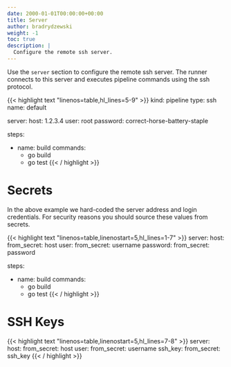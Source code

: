 ```yaml
---
date: 2000-01-01T00:00:00+00:00
title: Server
author: bradrydzewski
weight: -1
toc: true
description: |
  Configure the remote ssh server.
---
```


Use the `server` section to configure the remote ssh server. The runner connects to this server and executes pipeline commands using the ssh protocol.

{{< highlight text "linenos=table,hl_lines=5-9" >}}
kind: pipeline
type: ssh
name: default

server:
  host: 1.2.3.4
  user: root
  password: correct-horse-battery-staple

steps:
- name: build
  commands:
  - go build
  - go test
{{< / highlight >}}

# Secrets

In the above example we hard-coded the server address and login credentials. For security reasons you should source these values from secrets.

{{< highlight text "linenos=table,linenostart=5,hl_lines=1-7" >}}
server:
  host:
    from_secret: host
  user:
    from_secret: username
  password:
    from_secret: password

steps:
- name: build
  commands:
  - go build
  - go test
{{< / highlight >}}

# SSH Keys

{{< highlight text "linenos=table,linenostart=5,hl_lines=7-8" >}}
server:
  host:
    from_secret: host
  user:
    from_secret: username
  ssh_key:
    from_secret: ssh_key
{{< / highlight >}}

